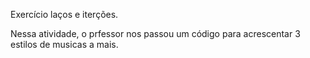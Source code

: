 Exercício laços e iterções.

Nessa atividade, o prfessor nos passou um código para acrescentar 3 estilos de musicas a mais.
